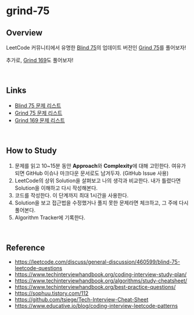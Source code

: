 # grind-75

## Overview

LeetCode 커뮤니티에서 유명한 [Blind 75](https://leetcode.com/discuss/general-discussion/460599/blind-75-leetcode-questions)의 업데이트 버전인 [Grind 75](https://www.grind75.com/)를 풀어보자!

추가로, [Grind 169](https://www.techinterviewhandbook.org/grind75?weeks=19)도 풀어보자!

<br>

## Links

- [Blind 75 문제 리스트](https://leetcode.com/discuss/general-discussion/460599/blind-75-leetcode-questions)
- [Grind 75 문제 리스트](https://www.techinterviewhandbook.org/grind75?weeks=4&hours=16)
- [Grind 169 문제 리스트](https://www.techinterviewhandbook.org/grind75?weeks=19)

<br>

## How to Study

1. 문제를 읽고 10~15분 동안 **Approach**와 **Complexity**에 대해 고민한다. 여유가 되면 GitHub 이슈나 마크다운 문서로도 남겨두자. (GitHub Issue 사용)
2. LeetCode의 상위 Solution을 살펴보고 나의 생각과 비교한다. 내가 틀렸다면 Solution을 이해하고 다시 작성해본다.
3. 코드를 작성한다. 이 단계까지 최대 1시간을 사용한다.
4. Solution을 보고 접근법을 수정했거나 풀지 못한 문제라면 체크하고, 그 주에 다시 풀어본다.
5. Algorithm Tracker에 기록한다.

<br>

## Reference

- <https://leetcode.com/discuss/general-discussion/460599/blind-75-leetcode-questions>
- <https://www.techinterviewhandbook.org/coding-interview-study-plan/>
- <https://www.techinterviewhandbook.org/algorithms/study-cheatsheet/>
- <https://www.techinterviewhandbook.org/best-practice-questions/>
- <https://sophuu.tistory.com/112>
- <https://github.com/tsiege/Tech-Interview-Cheat-Sheet>
- <https://www.educative.io/blog/coding-interview-leetcode-patterns>
